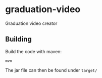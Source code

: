 # graduation-video

Graduation video creator

## Building

Build the code with maven:

```mvn```

The jar file can then be found under `target/`
